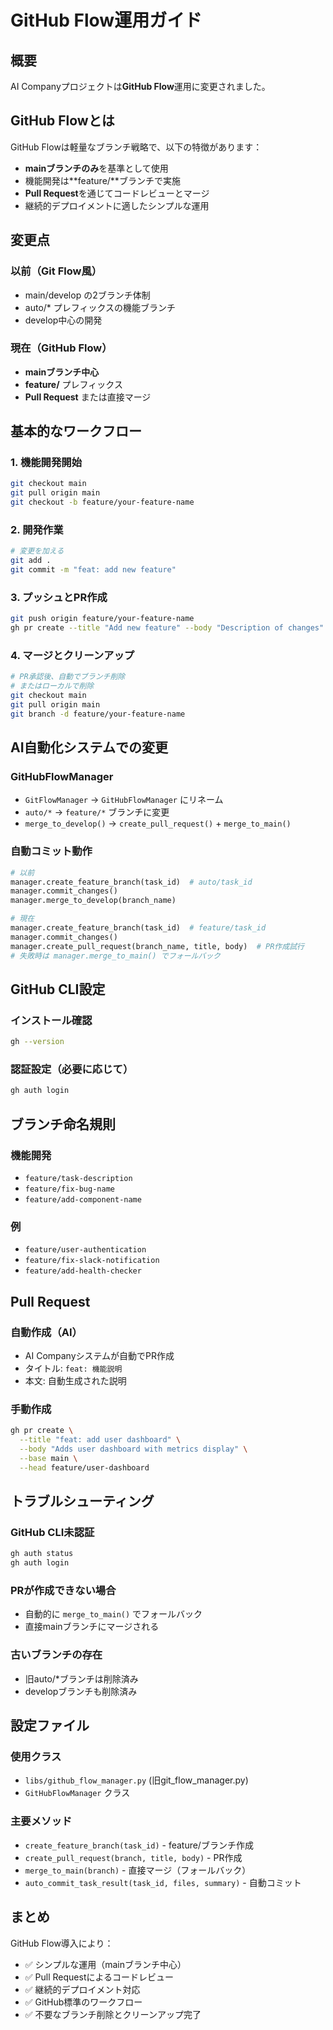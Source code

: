 # GitHub Flow運用ガイド

## 概要

AI Companyプロジェクトは**GitHub Flow**運用に変更されました。

## GitHub Flowとは

GitHub Flowは軽量なブランチ戦略で、以下の特徴があります：

- **mainブランチのみ**を基準として使用
- 機能開発は**feature/**ブランチで実施
- **Pull Request**を通じてコードレビューとマージ
- 継続的デプロイメントに適したシンプルな運用

## 変更点

### 以前（Git Flow風）
- main/develop の2ブランチ体制
- auto/* プレフィックスの機能ブランチ
- develop中心の開発

### 現在（GitHub Flow）
- **mainブランチ中心**
- **feature/** プレフィックス
- **Pull Request** または直接マージ

## 基本的なワークフロー

### 1. 機能開発開始
```bash
git checkout main
git pull origin main
git checkout -b feature/your-feature-name
```

### 2. 開発作業
```bash
# 変更を加える
git add .
git commit -m "feat: add new feature"
```

### 3. プッシュとPR作成
```bash
git push origin feature/your-feature-name
gh pr create --title "Add new feature" --body "Description of changes"
```

### 4. マージとクリーンアップ
```bash
# PR承認後、自動でブランチ削除
# またはローカルで削除
git checkout main
git pull origin main
git branch -d feature/your-feature-name
```

## AI自動化システムでの変更

### GitHubFlowManager

- `GitFlowManager` → `GitHubFlowManager` にリネーム
- `auto/*` → `feature/*` ブランチに変更
- `merge_to_develop()` → `create_pull_request()` + `merge_to_main()`

### 自動コミット動作

```python
# 以前
manager.create_feature_branch(task_id)  # auto/task_id
manager.commit_changes()
manager.merge_to_develop(branch_name)

# 現在  
manager.create_feature_branch(task_id)  # feature/task_id
manager.commit_changes()
manager.create_pull_request(branch_name, title, body)  # PR作成試行
# 失敗時は manager.merge_to_main() でフォールバック
```

## GitHub CLI設定

### インストール確認
```bash
gh --version
```

### 認証設定（必要に応じて）
```bash
gh auth login
```

## ブランチ命名規則

### 機能開発
- `feature/task-description`
- `feature/fix-bug-name`
- `feature/add-component-name`

### 例
- `feature/user-authentication`
- `feature/fix-slack-notification`
- `feature/add-health-checker`

## Pull Request

### 自動作成（AI）
- AI Companyシステムが自動でPR作成
- タイトル: `feat: 機能説明`
- 本文: 自動生成された説明

### 手動作成
```bash
gh pr create \
  --title "feat: add user dashboard" \
  --body "Adds user dashboard with metrics display" \
  --base main \
  --head feature/user-dashboard
```

## トラブルシューティング

### GitHub CLI未認証
```bash
gh auth status
gh auth login
```

### PRが作成できない場合
- 自動的に `merge_to_main()` でフォールバック
- 直接mainブランチにマージされる

### 古いブランチの存在
- 旧auto/*ブランチは削除済み
- developブランチも削除済み

## 設定ファイル

### 使用クラス
- `libs/github_flow_manager.py` (旧git_flow_manager.py)
- `GitHubFlowManager` クラス

### 主要メソッド
- `create_feature_branch(task_id)` - feature/ブランチ作成
- `create_pull_request(branch, title, body)` - PR作成
- `merge_to_main(branch)` - 直接マージ（フォールバック）
- `auto_commit_task_result(task_id, files, summary)` - 自動コミット

## まとめ

GitHub Flow導入により：
- ✅ シンプルな運用（mainブランチ中心）
- ✅ Pull Requestによるコードレビュー
- ✅ 継続的デプロイメント対応
- ✅ GitHub標準のワークフロー
- ✅ 不要なブランチ削除とクリーンアップ完了